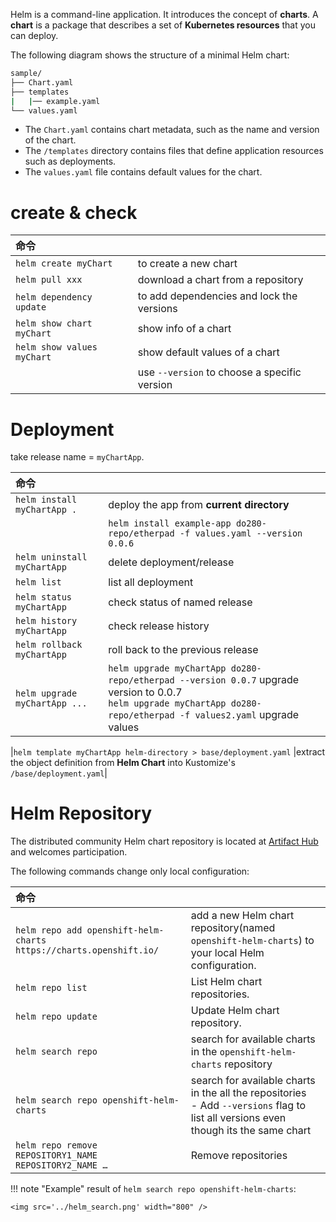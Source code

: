 
Helm is a command-line application. It introduces the concept of **charts**. A **chart** is a package that describes a set of **Kubernetes resources** that you can deploy.

The following diagram shows the structure of a minimal Helm chart:

```bash
sample/
├── Chart.yaml
├── templates
|   |── example.yaml
└── values.yaml
```

- The `Chart.yaml` contains chart metadata, such as the name and version of the chart.
- The `/templates` directory contains files that define application resources such as deployments.
- The `values.yaml` file contains default values for the chart.



# create & check

|命令||
|:-|:-|
|`helm create myChart` |to create a new chart |
|`helm pull xxx` |download a chart from a repository |
|`helm dependency update` |to add dependencies and lock the versions |
|`helm show chart myChart` |show info of a chart |
|`helm show values myChart` |show default values of a chart |
| |use `--version` to choose a specific version |


# Deployment
take release name = `myChartApp`.

|命令||
|:-|:-|
|`helm install myChartApp .` |deploy the app from <b>current directory</b> |
| |`helm install example-app do280-repo/etherpad -f values.yaml --version 0.0.6` |
|`helm uninstall myChartApp` |delete deployment/release |
|`helm list` |list all deployment |
|`helm status myChartApp` |check status of named release |
|`helm history myChartApp` |check release history |
|`helm rollback myChartApp` |roll back to the previous release |
|`helm upgrade myChartApp ...` |`helm upgrade myChartApp do280-repo/etherpad --version 0.0.7`  upgrade version to 0.0.7 <br/>`helm upgrade myChartApp do280-repo/etherpad -f values2.yaml`  upgrade values <br/>|

|`helm template myChartApp helm-directory > base/deployment.yaml` |extract the object definition from <b>Helm Chart</b> into Kustomize's `/base/deployment.yaml`|

# Helm Repository
The distributed community Helm chart repository is located at [Artifact Hub](https://artifacthub.io/packages/search?kind=0) and welcomes participation.


The following commands change only local configuration:

|命令||
|:-|:-|
|`helm repo add openshift-helm-charts https://charts.openshift.io/` |add a new Helm chart repository(named `openshift-helm-charts`) to your local Helm configuration. |
|`helm repo list` |List Helm chart repositories.|
|`helm repo update ` |Update Helm chart repository.|
|`helm search repo` |search for available charts in the `openshift-helm-charts` repository|
|`helm search repo openshift-helm-charts` |search for available charts in the all the repositories<br/>- Add `--versions` flag to list all versions even though its the same chart|
|`helm repo remove REPOSITORY1_NAME REPOSITORY2_NAME …​	` |Remove repositories |

!!! note "Example"
    result of `helm search repo openshift-helm-charts`:

    <img src='../helm_search.png' width="800" />